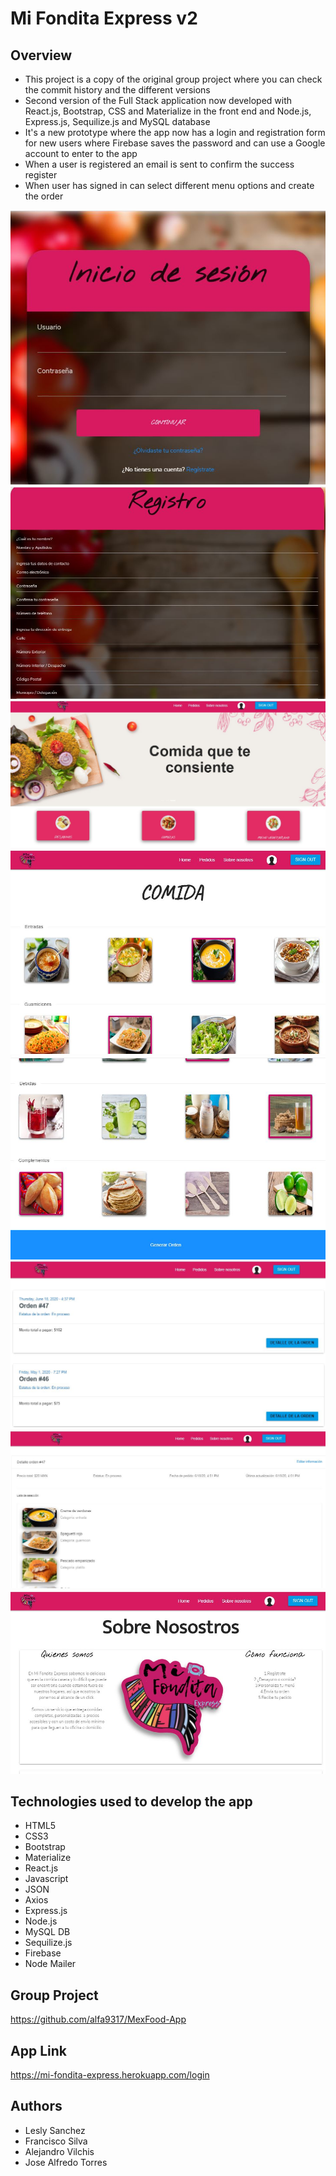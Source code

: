 # Mi Fondita Express v2

## Overview

* This project is a copy of the original group project where you can check the commit history and the different versions
* Second version of the Full Stack application now developed with React.js, Bootstrap, CSS and Materialize in the front end and Node.js, Express.js, Sequilize.js and MySQL database
* It's a new prototype where the app now has a login and registration form for new users where Firebase saves the password and can use a Google account to enter to the app
* When a user is registered an email is sent to confirm the success register
* When user has signed in can select different menu options and create the order

![Screenshot](client/public/assets/images/screenshot.JPG)
![Screenshot](client/public/assets/images/screenshot2.JPG)
![Screenshot](client/public/assets/images/screenshot3.JPG)
![Screenshot](client/public/assets/images/screenshot4.JPG)
![Screenshot](client/public/assets/images/screenshot5.JPG)
![Screenshot](client/public/assets/images/screenshot6.JPG)
![Screenshot](client/public/assets/images/screenshot7.JPG)
![Screenshot](client/public/assets/images/screenshot8.JPG)

## Technologies used to develop the app

- HTML5
- CSS3
- Bootstrap
- Materialize
- React.js
- Javascript
- JSON
- Axios
- Express.js
- Node.js
- MySQL DB
- Sequilize.js
- Firebase
- Node Mailer

## Group Project
https://github.com/alfa9317/MexFood-App

## App Link
https://mi-fondita-express.herokuapp.com/login

## Authors

* Lesly Sanchez
* Francisco Silva
* Alejandro Vilchis
* Jose Alfredo Torres